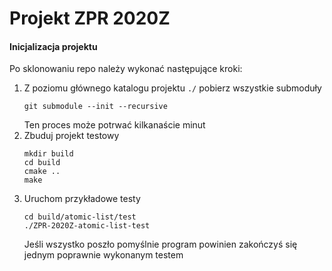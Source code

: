 # Projekt ZPR 2020Z

#### Inicjalizacja projektu
Po sklonowaniu repo należy wykonać następujące kroki:
1. Z poziomu głównego katalogu projektu `./` pobierz wszystkie submoduły
   ```
   git submodule --init --recursive
   ```
   Ten proces może potrwać kilkanaście minut
2. Zbuduj projekt testowy
   ```
   mkdir build
   cd build
   cmake ..
   make 
   ```
3. Uruchom przykładowe testy
   ```
   cd build/atomic-list/test
   ./ZPR-2020Z-atomic-list-test
   ```
   Jeśli wszystko poszło pomyślnie program powinien zakończyś się jednym poprawnie wykonanym testem
